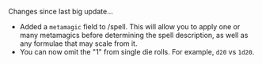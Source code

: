 Changes since last big update...
  - Added a `metamagic` field to /spell. This will allow you to apply one or many metamagics before determining the spell description, as well as any formulae that may scale from it.
  - You can now omit the "1" from single die rolls. For example, `d20` vs `1d20`.
